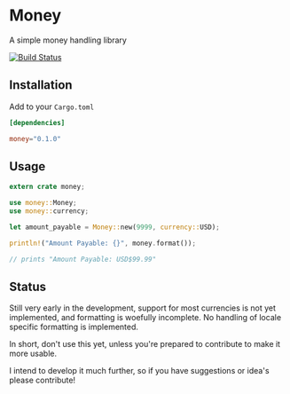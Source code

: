 # Money

A simple money handling library

[![Build Status](https://travis-ci.org/rbone/rust-money.svg?branch=master)](https://travis-ci.org/rbone/rust-money)

## Installation

Add to your `Cargo.toml`

```toml
[dependencies]

money="0.1.0"
```

## Usage

```rust
extern crate money;

use money::Money;
use money::currency;

let amount_payable = Money::new(9999, currency::USD);

println!("Amount Payable: {}", money.format());

// prints "Amount Payable: USD$99.99"
```

## Status

Still very early in the development, support for most currencies is not yet
implemented, and formatting is woefully incomplete. No handling of locale
specific formatting is implemented.

In short, don't use this yet, unless you're prepared to contribute to make it
more usable.

I intend to develop it much further, so if you have suggestions or idea's
please contribute!
